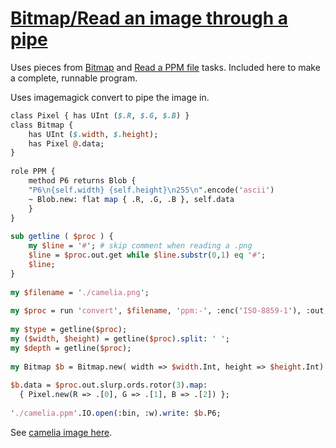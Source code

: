[1]: https://rosettacode.org/wiki/Bitmap/Read_an_image_through_a_pipe

# [Bitmap/Read an image through a pipe][1]

Uses pieces from [ Bitmap](https://rosettacode.org/wiki/Bitmap#Perl_6) and [ Read a PPM file](https://rosettacode.org/wiki/Bitmap/Read_a_PPM_file#Perl_6) tasks. Included here to make a complete, runnable program.



Uses imagemagick convert to pipe the image in.

```perl
class Pixel { has UInt ($.R, $.G, $.B) }
class Bitmap {
    has UInt ($.width, $.height);
    has Pixel @.data;
}
 
role PPM {
    method P6 returns Blob {
	"P6\n{self.width} {self.height}\n255\n".encode('ascii')
	~ Blob.new: flat map { .R, .G, .B }, self.data
    }
}
 
sub getline ( $proc ) {
    my $line = '#'; # skip comment when reading a .png
    $line = $proc.out.get while $line.substr(0,1) eq '#';
    $line;
}
 
my $filename = './camelia.png';
 
my $proc = run 'convert', $filename, 'ppm:-', :enc('ISO-8859-1'), :out;
 
my $type = getline($proc);
my ($width, $height) = getline($proc).split: ' ';
my $depth = getline($proc);
 
my Bitmap $b = Bitmap.new( width => $width.Int, height => $height.Int) but PPM;
 
$b.data = $proc.out.slurp.ords.rotor(3).map:
  { Pixel.new(R => .[0], G => .[1], B => .[2]) };
 
'./camelia.ppm'.IO.open(:bin, :w).write: $b.P6;
```


See [camelia image here](https://github.com/thundergnat/rc/blob/master/img/camelia.png).
